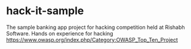# hack-it-sample
The sample banking app project for hacking competition held at Rishabh Software. Hands on experience for hacking https://www.owasp.org/index.php/Category:OWASP_Top_Ten_Project
